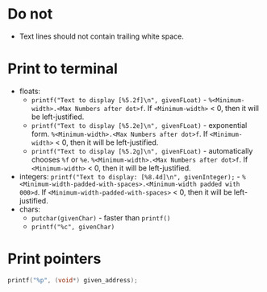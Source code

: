 #                  Do not

- Text lines should not contain trailing white space. 

#                  Print to terminal

- floats:
    - `printf("Text to display [%5.2f]\n", givenFLoat)` - `%<Minimum-width>.<Max Numbers after dot>f`. If `<Minimum-width>` < 0, then it will be left-justified.
    - `printf("Text to display [%5.2e]\n", givenFLoat)` - exponential form. `%<Minimum-width>.<Max Numbers after dot>f`. If `<Minimum-width>` < 0, then it will be left-justified.
    - `printf("Text to display [%5.2g]\n", givenFLoat)` - automatically chooses `%f` or `%e`. `%<Minimum-width>.<Max Numbers after dot>f`. If `<Minimum-width>` < 0, then it will be left-justified.
- integers: `printf("Text to display: [%8.4d]\n", givenInteger);` - `%<Minimum-width-padded-with-spaces>.<Minimum-width padded with 000>d`. If `<Minimum-width-padded-with-spaces>` < 0, then it will be left-justified.
- chars:
    - `putchar(givenChar)` - faster than `printf()`
    - `printf("%c", givenChar)`

#                Print pointers

```C
printf("%p", (void*) given_address);
```